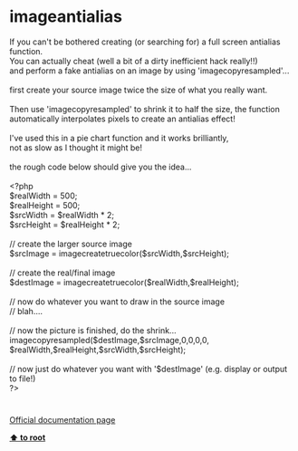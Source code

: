# imageantialias




<div class="phpcode"><span class="html">
If you can&apos;t be bothered creating (or searching for) a full screen antialias function.<br>You can actually cheat (well a bit of a dirty inefficient hack really!!) <br>and perform a fake antialias on an image by using &apos;imagecopyresampled&apos;...<br><br>first create your source image twice the size of what you really want.<br><br>Then use &apos;imagecopyresampled&apos; to shrink it to half the size, the function <br>automatically interpolates pixels to create an antialias effect!<br><br>I&apos;ve used this in a pie chart function and it works brilliantly,<br>not as slow as I thought it might be!<br><br>the rough code below should give you the idea...<br><br><span class="default">&lt;?php<br>$realWidth </span><span class="keyword">= </span><span class="default">500</span><span class="keyword">;<br></span><span class="default">$realHeight </span><span class="keyword">= </span><span class="default">500</span><span class="keyword">;<br></span><span class="default">$srcWidth </span><span class="keyword">= </span><span class="default">$realWidth </span><span class="keyword">* </span><span class="default">2</span><span class="keyword">;<br></span><span class="default">$srcHeight </span><span class="keyword">= </span><span class="default">$realHeight </span><span class="keyword">* </span><span class="default">2</span><span class="keyword">;<br><br></span><span class="comment">// create the larger source image<br></span><span class="default">$srcImage </span><span class="keyword">= </span><span class="default">imagecreatetruecolor</span><span class="keyword">(</span><span class="default">$srcWidth</span><span class="keyword">,</span><span class="default">$srcHeight</span><span class="keyword">);<br><br></span><span class="comment">// create the real/final image<br></span><span class="default">$destImage </span><span class="keyword">= </span><span class="default">imagecreatetruecolor</span><span class="keyword">(</span><span class="default">$realWidth</span><span class="keyword">,</span><span class="default">$realHeight</span><span class="keyword">);<br><br></span><span class="comment">// now do whatever you want to draw in the source image<br>// blah....<br><br>// now the picture is finished, do the shrink...<br></span><span class="default">imagecopyresampled</span><span class="keyword">(</span><span class="default">$destImage</span><span class="keyword">,</span><span class="default">$srcImage</span><span class="keyword">,</span><span class="default">0</span><span class="keyword">,</span><span class="default">0</span><span class="keyword">,</span><span class="default">0</span><span class="keyword">,</span><span class="default">0</span><span class="keyword">,<br></span><span class="default">$realWidth</span><span class="keyword">,</span><span class="default">$realHeight</span><span class="keyword">,</span><span class="default">$srcWidth</span><span class="keyword">,</span><span class="default">$srcHeight</span><span class="keyword">);<br><br></span><span class="comment">// now just do whatever you want with &apos;$destImage&apos; (e.g. display or output to file!)<br></span><span class="default">?&gt;</span>
</span>
</div>
  

#

[Official documentation page](https://www.php.net/manual/en/function.imageantialias.php)

**[⬆ to root](/)**